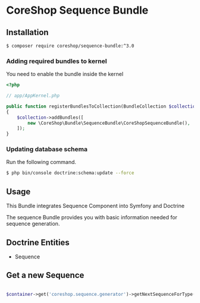 # CoreShop Sequence Bundle

## Installation
```bash
$ composer require coreshop/sequence-bundle:^3.0
```

### Adding required bundles to kernel
You need to enable the bundle inside the kernel

```php
<?php

// app/AppKernel.php

public function registerBundlesToCollection(BundleCollection $collection)
{
    $collection->addBundles([
        new \CoreShop\Bundle\SequenceBundle\CoreShopSequenceBundle(),
    ]);
}
```

### Updating database schema
Run the following command.

```bash
$ php bin/console doctrine:schema:update --force
```

## Usage

This Bundle integrates Sequence Component into Symfony and Doctrine

The sequence Bundle provides you with basic information needed for sequence generation.

## Doctrine Entities
 - Sequence

## Get a new Sequence

```php

$container->get('coreshop.sequence.generator')->getNextSequenceForType('my_sequence');

```

